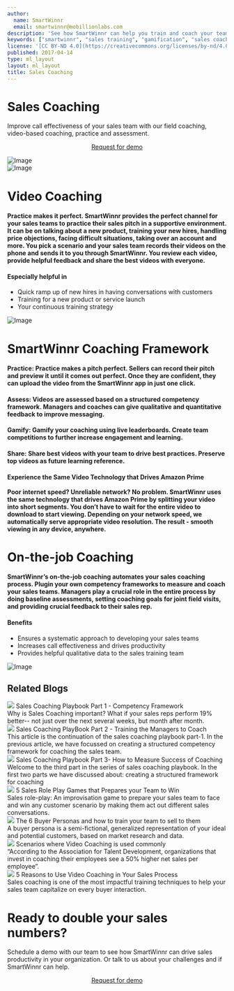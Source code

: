 ```yaml
---
author:
  name: SmartWinnr
  email: smartwinnr@mobillionlabs.com
description: 'See how SmartWinnr can help you train and coach your teams effectively'
keywords: ["smartwinnr", "sales training", "gamification", "sales coaching", "sales performance", "sales enablement", "solutions"]
license: '[CC BY-ND 4.0](https://creativecommons.org/licenses/by-nd/4.0)'
published: 2017-04-14
type: ml_layout
layout: ml_layout
title: Sales Coaching
---
```


<div class="row ml-margin0 white padding50">
  <div class="col-lg-6 col-md-12 col-sm-12 col-xs-12 ml-text-over-image">
    <h1>Sales Coaching</h1>
    <div class="ml-font20 ml_body_text_black">Improve call effectiveness of your sales team with our field coaching, video-based coaching, practice and assessment.</div>
    <p align="center" class="ml-padding-top ml-padding-bottom10"><a class="ml-request-demo-button" align="center" href="/request-demo">Request for demo</a></p>
  </div>
  <div class="col-lg-6 col-md-12 col-sm-12 col-xs-12">
    <img class="ml_top_image padding10" alt="Image" src="/images/sales-coaching/sales-coaching.png"/>
  </div>
</div>

<div class="row ml-margin0 padding50">
  <div class="col-lg-6 col-md-12 col-sm-12 col-xs-12 text-center">
    <img class="ml-dreamforce-image" alt="Image" src="/images/sales-coaching/Final - View Coaching .png"/>
  </div>
  <div class="col-lg-6 col-md-12 col-sm-12 col-xs-12">
    <h1 class="ml_body_text_black"> Video Coaching </h1>
    <h4 class="ml_body_text_black ml-margin-bottom10">Practice makes it perfect. SmartWinnr provides the perfect channel for your sales teams to practice their sales pitch in a supportive environment. It can be on talking about a new product, training your new hires, handling price objections, facing difficult situations, taking over an account and more. You pick a scenario and your sales team records their videos on the phone and sends it to you through SmartWinnr. You review each video, provide helpful feedback and share the best videos with everyone.</h4>
    <h4 class="ml_body_text_black ml-margin-bottom10 ml-margin-top30">Especially helpful in</h4>
    <ul class="ml_font_1_point_two">
      <li class="ml-margin-top10">Quick ramp up of new hires in having conversations with customers</li>
      <li class="ml-margin-top10">Training for a new product or service launch</li>
      <li class="ml-margin-top10">Your continuous training strategy</li>
    </ul>
  </div>
</div>

<div class="row ml-margin0 white padding50">
  <div class="col-lg-6 col-md-12 col-sm-12 col-xs-12 text-center">
    <img class="ml-dreamforce-image" alt="Image" src="/images/sales-coaching/coaching-framework.jpg"/>
  </div>
  <div class="col-lg-6 col-md-12 col-sm-12 col-xs-12">
    <h1 class="ml_body_text_black"> SmartWinnr Coaching Framework </h1>
    <h4 class="ml_body_text_black ml-margin-bottom10"><strong>Practice:</strong> Practice makes a pitch perfect. Sellers can record their pitch and preview it until it comes out perfect. Once they are confident, they can upload the video from the SmartWinnr app in just one click.</h4>
    <h4 class="ml_body_text_black ml-margin-bottom10"><strong>Assess:</strong> Videos are assessed based on a structured competency framework. Managers and coaches can give qualitative and quantitative feedback to improve messaging.</h4>
    <h4 class="ml_body_text_black ml-margin-bottom10"><strong>Gamify:</strong> Gamify your coaching using live leaderboards. Create team competitions to further increase engagement and learning.</h4>
    <h4 class="ml_body_text_black ml-margin-bottom10"><strong>Share:</strong> Share best videos with your team to drive best practices. Preserve top videos as future learning reference.</h4>
    <h4 class="ml_body_text_black ml-margin-bottom10"><strong>Experience the Same Video Technology that Drives Amazon Prime</strong><br><br> Poor internet speed? Unreliable network? No problem. SmartWinnr uses the same technology that drives Amazon Prime by splitting your video into short segments. You don’t have to wait for the entire video to download to start viewing. Depending on your network speed, we automatically serve appropriate video resolution. The result - smooth viewing in any device, anywhere.</h4>
  </div>
</div>

<div class="row ml-margin0 padding50">
  <div class="col-lg-6 col-md-12 col-sm-12 col-xs-12">
    <h1 class="ml_body_text_black"> On-the-job Coaching </h1>
    <h4 class="ml_body_text_black ml-margin-bottom10">SmartWinnr’s on-the-job coaching automates your sales coaching process. Plugin your own competency frameworks to measure and coach your sales teams. Managers play a crucial role in the entire process by doing baseline assessments, setting coaching goals for joint field visits, and providing crucial feedback to their sales rep.</h4>
    <h4 class="ml_body_text_black ml-margin-bottom10 ml-margin-top30">Benefits</h4>
    <ul class="ml_font_1_point_two">
      <li class="ml-margin-top10">Ensures a systematic approach to developing your sales teams</li>
      <li class="ml-margin-top10">Increases call effectiveness and drives productivity</li>
      <li class="ml-margin-top10">Provides helpful qualitative data to the sales training team</li>
    </ul>
  </div>
  <div class="col-lg-6 col-md-12 col-sm-12 col-xs-12 text-center">
    <img class="ml-dreamforce-image" alt="Image" src="/images/sales-coaching/Final - Top video.png"/>
  </div>
</div>

<!-- <div class="row ml-margin0 white padding50">
  <div class="col-lg-12 col-md-12 col-sm-12 col-xs-12">
    <h2>Related Blogs</h2>
    <h4 class="ml-margin-bottom10"> <a href="https://www.smartwinnr.com/post/sales-coaching-playbook-part-1-competency-framework/" alt="Sales Coaching Playbook Part 1 - Competency Framework">Sales Coaching Playbook Part 1 - Competency Framework</h4>
    <h4 class="ml-margin-bottom10"> <a href="https://www.smartwinnr.com/post/sales-coaching-playbook-part-2-training-managers-to-coach/" alt="Sales Coaching PlayBook Part 2 - Training the Managers to Coach">Sales Coaching PlayBook Part 2 - Training the Managers to Coach</h4>
    <h4 class="ml-margin-bottom10"> <a href="https://www.smartwinnr.com/post/sales-coaching-playbook-3-how-to-measure-the-success-of-coaching/" alt="Sales Coaching Playbook Part 3- How to Measure Success of Coaching">Sales Coaching Playbook Part 3- How to Measure Success of Coaching</h4>
    <h4 class="ml-margin-bottom10"> <a href="https://www.smartwinnr.com/post/5-sales-role-play-games-that-prepares-your-team-to-win/" alt="5 Sales Role Play Games that Prepares your Team to Win">5 Sales Role Play Games that Prepares your Team to Win</h4>
    <h4 class="ml-margin-bottom10"> <a href="https://www.smartwinnr.com/post/6-buyer-personas-and-how-to-train-your-team-to-sell/" alt="The 6 Buyer Personas and how to train your team to sell to them">The 6 Buyer Personas and how to train your team to sell to them</h4>
    <h4 class="ml-margin-bottom10"> <a href="https://www.smartwinnr.com/post/scenarios-where-sales-coaching-can-be-used/" alt="Scenarios where Video Coaching is used commonly">Scenarios where Video Coaching is used commonly</h4>
    <h4 class="ml-margin-bottom10"> <a href="https://www.smartwinnr.com/post/reasons-to-use-video-coaching-in-your-sales-progress/" alt="5 Reasons to Use Video Coaching in Your Sales Process">5 Reasons to Use Video Coaching in Your Sales Process</h4>
  </div>
</div> -->

<div class="row ml-margin0 white padding50">
  <h2 class="text-center">Related Blogs</h2>
  <div class="ml_slider_related_blogs">
    <div class="waterfall__item" onclick="location.href='https://www.smartwinnr.com/post/sales-coaching-playbook-part-1-competency-framework/';">
      <div class="card post post-summary reveal enter">
        <div class="card-header postinfo">
          <img src="/images/21.sales coaching.png">
          <span class="card-title ml-margin-bottom0">
            <a class="ml-margin-bottom0">Sales Coaching Playbook Part 1 - Competency Framework</a>
          </span>
        </div>
        <div class="card-content">
          <article class="article">
            Why is Sales Coaching important? What if your sales reps perform 19% better-- not just over the next several weeks, but month after month.
          </article>
        </div>
      </div>
    </div>
    <div class="waterfall__item" onclick="location.href='https://www.smartwinnr.com/post/sales-coaching-playbook-part-2-training-managers-to-coach/';">
      <div class="card post post-summary reveal enter">
        <div class="card-header postinfo">
          <img src="/images/22.sales-coaching-playbook-part-2-training-managers-to-coach.png">
          <span class="card-title ml-margin-bottom0">
            <a class="ml-margin-bottom0">Sales Coaching PlayBook Part 2 - Training the Managers to Coach</a>
          </span>
        </div>
        <div class="card-content">
          <article class="article">
            This article is the continuation of the sales coaching playbook part-1. In the previous article, we have focussed on creating a structured competency framework for coaching the sales team.
          </article>
        </div>
      </div>
    </div>
    <div class="waterfall__item" onclick="location.href='https://www.smartwinnr.com/post/sales-coaching-playbook-3-how-to-measure-the-success-of-coaching/';">
      <div class="card post post-summary reveal enter">
        <div class="card-header postinfo">
          <img src="/images/23.coaching measures.png">
          <span class="card-title ml-margin-bottom0">
            <a class="ml-margin-bottom0">Sales Coaching Playbook Part 3- How to Measure Success of Coaching</a>
          </span>
        </div>
        <div class="card-content">
          <article class="article">
            Welcome to the third part in the series of sales coaching playbook. In the first two parts we have discussed about: creating a structured framework for coaching
          </article>
        </div>
      </div>
    </div>
    <div class="waterfall__item" onclick="location.href='https://www.smartwinnr.com/post/5-sales-role-play-games-that-prepares-your-team-to-win/';">
      <div class="card post post-summary reveal enter">
        <div class="card-header postinfo">
          <img src="/images/blog-36/36.5-sales-role-play-games-that-prepares-your-team-to-win.jpg">
          <span class="card-title ml-margin-bottom0">
            <a class="ml-margin-bottom0">5 Sales Role Play Games that Prepares your Team to Win</a>
          </span>
        </div>
        <div class="card-content">
          <article class="article">
            Sales role-play: An improvisation game to prepare your sales team to face and win any customer scenario by making them act out different sales conversations.
          </article>
        </div>
      </div>
    </div>
    <div class="waterfall__item" onclick="location.href='https://www.smartwinnr.com/post/6-buyer-personas-and-how-to-train-your-team-to-sell/';">
      <div class="card post post-summary reveal enter">
        <div class="card-header postinfo">
          <img src="/images/blog-37/37.6-buyer-personas-and-how-to-train-your-team-to-sell.png">
          <span class="card-title ml-margin-bottom0">
            <a class="ml-margin-bottom0">The 6 Buyer Personas and how to train your team to sell to them</a>
          </span>
        </div>
        <div class="card-content">
          <article class="article">
            A buyer persona is a semi-fictional, generalized representation of your ideal and potential customers, based on market research and data.
          </article>
        </div>
      </div>
    </div>
    <div class="waterfall__item" onclick="location.href='https://www.smartwinnr.com/post/scenarios-where-sales-coaching-can-be-used/';">
      <div class="card post post-summary reveal enter">
        <div class="card-header postinfo">
          <img src="/images/25.scenarios-where-sales-coaching-can-be-used.png">
          <span class="card-title ml-margin-bottom0">
            <a class="ml-margin-bottom0">Scenarios where Video Coaching is used commonly</a>
          </span>
        </div>
        <div class="card-content">
          <article class="article">
            “According to the Association for Talent Development, organizations that invest in coaching their employees see a 50% higher net sales per employee”.
          </article>
        </div>
      </div>
    </div>
    <div class="waterfall__item" onclick="location.href='https://www.smartwinnr.com/post/reasons-to-use-video-coaching-in-your-sales-progress/';">
      <div class="card post post-summary reveal enter">
        <div class="card-header postinfo">
          <img src="/images/17.5 Reasons to Use Video Coaching in Your Sales Process.png">
          <span class="card-title ml-margin-bottom0">
            <a class="ml-margin-bottom0">5 Reasons to Use Video Coaching in Your Sales Process</a>
          </span>
        </div>
        <div class="card-content">
          <article class="article">
            Sales coaching is one of the most impactful training techniques to help your sales team capitalize on every buyer interaction.
          </article>
        </div>
      </div>
    </div>
  </div>
</div>

<div class="row ml-margin0 ml-whySM">
  <div class="col-md-12 col-sm-12">
    <h1 class="ml_body_text_white text-center">Ready to double your sales numbers?</h1>
    <div class="ml_body_text_white ml-subtext text-center ml_padding_desktop">Schedule a demo with our team to see how SmartWinnr can drive sales productivity in your organization. Or talk to us about your challenges and if SmartWinnr can help.</div>
    <p align="center" class="ml-margin-top50"><a class="ml-button" align="center" href="/request-demo">Request for demo</a></p>
  </div>
</div>